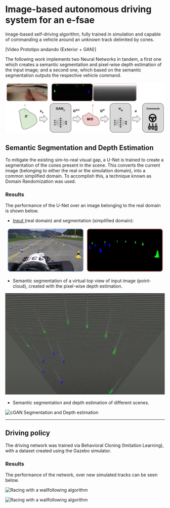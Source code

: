 # Image-based autonomous driving system for an e-fsae

Image-based self-driving algorithm, fully trained in simulation and capable of commanding a vehicle around an unknown track delimited by cones. 

[Video Prototipo andando (Exterior + GAN)]

The following work implements two Neural Networks in tandem, a first one which creates a semantic segmentation and pixel-wise depth estimation of the input image; and a second one, which based on the semantic segmentation outputs the respective vehicle command.

![](resources/architecture.png "architecture")

## Semantic Segmentation and Depth Estimation
To mitigate the existing sim-to-real visual gap, a U-Net is trained to create a segmentation of the cones present in the scene. This converts the current image (belonging to either the real or the simulation domain), into a common simplified domain. To accomplish this, a technique known as Domain Randomization was used.

### Results
The performance of the U-Net over an image belonging to the real domain is shown below.

- [ Input ](https://www.youtube.com/watch?v=FbKLE7uar9Y) (real domain) and segmentation (simplified domain): 

![](resources/gan_segmentation.png "cGAN Segmentation")

- Semantic segmentation of a virtual top view of input image (point-cloud), created with the pixel-wise depth estimation.

<p align="center">
  <img src="resources/gan_depth.png" />
</p>

- Semantic segmentation and depth estimation of different scenes.

![](resources/formula_gan.gif "cGAN Segmentation and Depth estimation")

-------------------------

## Driving policy
The driving network was trained via Behavioral Cloning (Imitation Learning), with a dataset created using the Gazebo simulator.

### Results
The performance of the network, over new simulated tracks can be seen below.

![](resources/imitation_3.gif "Racing with a wallfollowing algorithm")

![](resources/imitation_4.gif "Racing with a wallfollowing algorithm")

